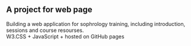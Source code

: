 ## A project for web page
Building a web application for sophrology training, including introduction, sessions and course resourses.\
W3.CSS + JavaScript + hosted on GitHub pages
